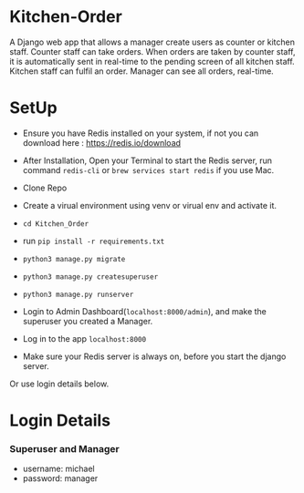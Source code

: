 # Kitchen-Order
A Django web app that allows a manager create users as counter or kitchen staff. Counter staff can take orders. When orders are taken by counter staff, it is automatically sent in real-time to the pending screen of all kitchen staff. Kitchen staff can fulfil an order. Manager can see all orders, real-time.

# SetUp
- Ensure you have Redis installed on your system, if not you can download here : https://redis.io/download
- After Installation, Open your Terminal to start the Redis server, run command `redis-cli` or `brew services start redis` if you use Mac.
- Clone Repo
- Create a virual environment using venv or virual env and activate it.
- `cd Kitchen_Order`
-  run `pip install -r requirements.txt`
- `python3 manage.py migrate`
- `python3 manage.py createsuperuser`
- `python3 manage.py runserver`
- Login to Admin Dashboard(`localhost:8000/admin`), and make the superuser you created a Manager.
- Log in to the app `localhost:8000`

- Make sure your Redis server is always on, before you start the django server.

Or use login details below.
# Login Details
### Superuser and Manager
- username: michael
- password: manager